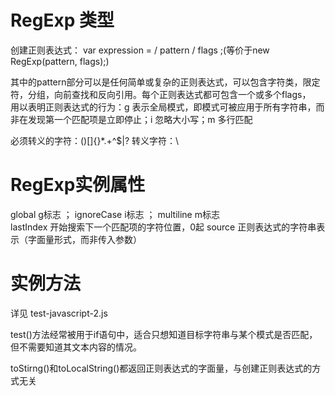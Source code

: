 # RegExp 类型

创建正则表达式： var expression = / pattern / flags ;(等价于new RegExp(pattern, flags);)  

其中的pattern部分可以是任何简单或复杂的正则表达式，可以包含字符类，限定符，分组，向前查找和反向引用。每个正则表达式都可包含一个或多个flags，  
用以表明正则表达式的行为：g 表示全局模式，即模式可被应用于所有字符串，而非在发现第一个匹配项是立即停止；i 忽略大小写；m 多行匹配  

必须转义的字符：()[]{}*.+\^$|?   转义字符：\  

# RegExp实例属性  

global g标志 ； ignoreCase i标志 ； multiline m标志  
lastIndex 开始搜索下一个匹配项的字符位置，0起  source 正则表达式的字符串表示（字面量形式，而非传入参数）  

# 实例方法  

详见 test-javascript-2.js  

test()方法经常被用于if语句中，适合只想知道目标字符串与某个模式是否匹配，但不需要知道其文本内容的情况。  

toStirng()和toLocalString()都返回正则表达式的字面量，与创建正则表达式的方式无关  
































